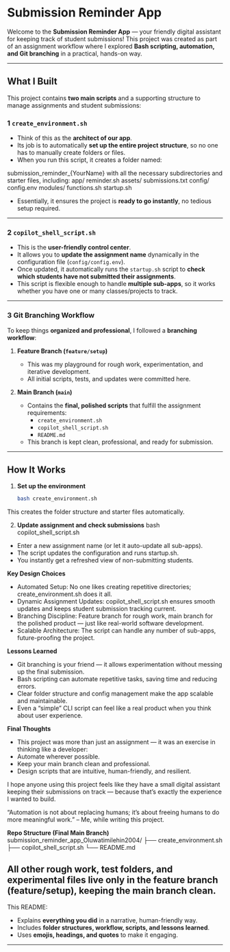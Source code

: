 # Submission Reminder App

Welcome to the **Submission Reminder App** — your friendly digital assistant for keeping track of student submissions! This project was created as part of an assignment workflow where I explored **Bash scripting, automation, and Git branching** in a practical, hands-on way.  

---

## What I Built

This project contains **two main scripts** and a supporting structure to manage assignments and student submissions:

### 1️ `create_environment.sh`
- Think of this as the **architect of our app**.  
- Its job is to automatically **set up the entire project structure**, so no one has to manually create folders or files.  
- When you run this script, it creates a folder named:

submission_reminder_{YourName}
with all the necessary subdirectories and starter files, including:
app/
reminder.sh
assets/
submissions.txt
config/
config.env
modules/
functions.sh
startup.sh


- Essentially, it ensures the project is **ready to go instantly**, no tedious setup required.

---

### 2️ `copilot_shell_script.sh`
- This is the **user-friendly control center**.  
- It allows you to **update the assignment name** dynamically in the configuration file (`config/config.env`).  
- Once updated, it automatically runs the `startup.sh` script to **check which students have not submitted their assignments**.  
- This script is flexible enough to handle **multiple sub-apps**, so it works whether you have one or many classes/projects to track.

---

### 3️ Git Branching Workflow
To keep things **organized and professional**, I followed a **branching workflow**:

1. **Feature Branch (`feature/setup`)**  
   - This was my playground for rough work, experimentation, and iterative development.  
   - All initial scripts, tests, and updates were committed here.  

2. **Main Branch (`main`)**  
   - Contains the **final, polished scripts** that fulfill the assignment requirements:  
     - `create_environment.sh`  
     - `copilot_shell_script.sh`  
     - `README.md`  
   - This branch is kept clean, professional, and ready for submission.

---

## How It Works

1. **Set up the environment**  
   ```bash
   bash create_environment.sh
This creates the folder structure and starter files automatically.

2. **Update assignment and check submissions**
   bash copilot_shell_script.sh
- Enter a new assignment name (or let it auto-update all sub-apps).
- The script updates the configuration and runs startup.sh.
- You instantly get a refreshed view of non-submitting students.

**Key Design Choices**
- Automated Setup: No one likes creating repetitive directories; create_environment.sh does it all.
- Dynamic Assignment Updates: copilot_shell_script.sh ensures smooth updates and keeps student submission tracking current.
- Branching Discipline: Feature branch for rough work, main branch for the polished product — just like real-world software development.
- Scalable Architecture: The script can handle any number of sub-apps, future-proofing the project.

**Lessons Learned**
- Git branching is your friend — it allows experimentation without messing up the final submission.
- Bash scripting can automate repetitive tasks, saving time and reducing errors.
- Clear folder structure and config management make the app scalable and maintainable.
- Even a “simple” CLI script can feel like a real product when you think about user experience.

**Final Thoughts**
- This project was more than just an assignment — it was an exercise in thinking like a developer:
- Automate wherever possible.
- Keep your main branch clean and professional.
- Design scripts that are intuitive, human-friendly, and resilient.

I hope anyone using this project feels like they have a small digital assistant keeping their submissions on track — because that’s exactly the experience I wanted to build.

“Automation is not about replacing humans; it’s about freeing humans to do more meaningful work.”
– Me, while writing this project.

**Repo Structure (Final Main Branch)**
submission_reminder_app_Oluwatimilehin2004/
├── create_environment.sh
├── copilot_shell_script.sh
└── README.md

All other rough work, test folders, and experimental files live only in the feature branch (feature/setup), keeping the main branch clean.
---

This README:  
- Explains **everything you did** in a narrative, human-friendly way.  
- Includes **folder structures, workflow, scripts, and lessons learned**.  
- Uses **emojis, headings, and quotes** to make it engaging.  

---


